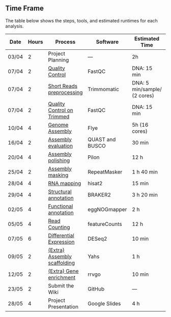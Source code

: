 ## Time Frame
The table below shows the steps, tools, and estimated runtimes for each analysis.

| Date   | Hours | Process                     | Software         | Estimated Time                     | Status     |
|--------|-------|-----------------------------|------------------|------------------------------------|------------|
| 03/04  | 2     | Project Planning            | —                | 2h                                 | :white_check_mark:         |
| 07/04  | 2     | [Quality Control](#1-quality-control-and-trimming)             | FastQC           | DNA: 15 min         |            |
| 07/04  | 2     | [Short Reads preprocessing](#1-quality-control-and-trimming)    | Trimmomatic      | DNA: 5 min/sample/ (2 cores) |            |
| 07/04  | 2     | [Quality Control on Trimmed](#1-quality-control-and-trimming)   | FastQC           | DNA: 15 min       |            |
| 10/04  | 4     | [Genome Assembly](#2-genome-assembly)             | Flye             | 5h (16 cores)                      |            |
| 16/04  | 2     | [Assembly evaluation](#4-assembly-evaluation)         | QUAST and BUSCO  | 30 min                             |            |
| 20/04  | 4     | [Assembly polishing](#3-assembly-polishing)          | Pilon            | 12 h                               |            |
| 25/04  | 2     | [Assembly masking](#5-assembly-masking)            | RepeatMasker     | 1 h 40 min                         |            |
| 28/04  | 4     | [RNA mapping](#6-rna-mapping)                 | hisat2             | 15 min                             |            |
| 29/04  | 4     | [Structural annotation](#7-structural-annotation)       | BRAKER2          | 3 h 20 min                         |            |
| 02/05  | 4     | [Functional annotation](#8-functional-annotation)       | eggNOGmapper     | 2 h                                |            |
| 05/05  | 4     | [Read Counting](#9-read-counting)               | featureCounts    | 12 h                               |            |
| 07/05  | 6     | [Differential Expression](#10-differential-expression-analysis)     | DESeq2           | 10 min                             |            |
| 09/05  | 2     | [(Extra) Assembly scaffolding](#11-assembly-scaffolding-extra)| Yahs             | 1 h                                |            |
| 12/05  | 2     | [(Extra) Gene enrichment](#12-gene-enrichment-analysis-extra)     | rrvgo            | 10 min                             |            |
| 23/05  | 2     | Submit the Wiki                 | GitHub           | —                                  |            |
| 28/05  | 4     | Project Presentation        | Google Slides    | 4 h                                |            |